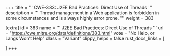 +++
title = '''
CWE-383: J2EE Bad Practices: Direct Use of Threads
'''
description	= '''
Thread management in a Web application is forbidden in some circumstances and is always highly error prone.
'''
weight = 383

[extra]
id = 383
name = '''
J2EE Bad Practices: Direct Use of Threads
'''
url = "https://cwe.mitre.org/data/definitions/383.html"
vote = "No Help, or Langs Won't Help"
class = "Variant"
clippy_helps = false
rust_docs_links = [
	
]
+++
